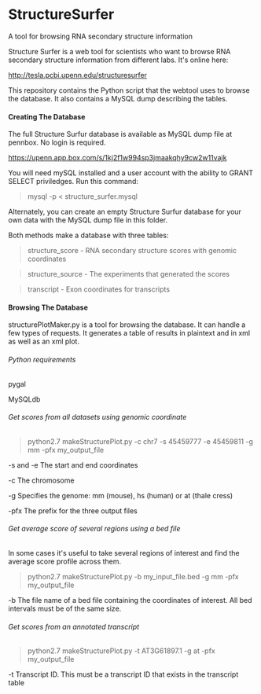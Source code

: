 # StructureSurfer
A tool for browsing RNA secondary structure information

Structure Surfer is a web tool for scientists who want to browse RNA secondary structure information from different labs. It's online here:

http://tesla.pcbi.upenn.edu/structuresurfer

This repository contains the Python script that the webtool uses to browse the database. It also contains a MySQL dump describing the tables.

#### Creating The Database
The full Structure Surfur database is available as MySQL dump file at pennbox. No login is required.

https://upenn.app.box.com/s/1kj2f1w994sp3jmaakqhy9cw2w11vajk

You will need mySQL installed and a user account with the ability to GRANT SELECT priviledges. Run this command:
>mysql -p < structure_surfer.mysql

Alternately, you can create an empty Structure Surfur database for your own data with the MySQL dump file in this folder.

Both methods make a database with three tables:
>structure_score - RNA secondary structure scores with genomic coordinates

>structure_source - The experiments that generated the scores

>transcript - Exon coordinates for transcripts

#### Browsing The Database
structurePlotMaker.py is a tool for browsing the database. It can handle a few types of requests. It generates a table of results in plaintext and in xml as well as an xml plot.

###### Python requirements
pygal

MySQLdb


###### Get scores from all datasets using genomic coordinate
>python2.7 makeStructurePlot.py -c chr7 -s 45459777 -e 45459811 -g mm -pfx my_output_file

-s and -e The start and end coordinates

-c The chromosome

-g Specifies the genome: mm (mouse), hs (human) or at (thale cress)

-pfx The prefix for the three output files

###### Get average score of several regions using a bed file
In some cases it's useful to take several regions of interest and find the average score profile across them. 

>python2.7 makeStructurePlot.py -b my_input_file.bed -g mm -pfx my_output_file

-b The file name of a bed file containing the coordinates of interest. All bed intervals must be of the same size. 

###### Get scores from an annotated transcript
>python2.7 makeStructurePlot.py -t AT3G61897.1 -g at -pfx my_output_file

-t Transcript ID. This must be a transcript ID that exists in the transcript table


